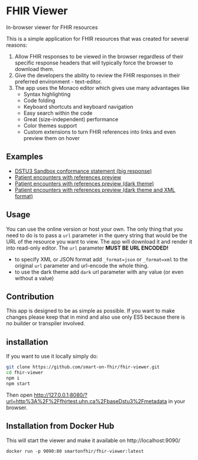 FHIR Viewer
===========
In-browser viewer for FHIR resources

This is a simple application for FHIR resources that was created for several reasons:
1. Allow FHIR responses to be viewed in the browser regardless of
their specific response headers that will typically force the browser to download them.
2. Give the developers the ability to review the FHIR responses in their preferred environment - text-editor.
3. The app uses the Monaco editor which gives use many advantages like
    - Syntax highlighting
    - Code folding
    - Keyboard shortcuts and keyboard navigation
    - Easy search within the code
    - Great (size-independent) performance
    - Color themes support
    - Custom extensions to turn FHIR references into links and even preview them on hover
    
## Examples
- [DSTU3 Sandbox conformance statement (big response)](http://docs.smarthealthit.org/fhir-viewer/index.html?url=https%3A%2F%2Fr3.smarthealthit.org%2Fmetadata)
- [Patient encounters with references preview](http://docs.smarthealthit.org/fhir-viewer/index.html?url=https%3A%2F%2Fr3.smarthealthit.org%2FEncounter%3Fpatient%3Dsmart-1291938)
- [Patient encounters with references preview (dark theme)](http://docs.smarthealthit.org/fhir-viewer/index.html?dark=&url=https%3A%2F%2Fr3.smarthealthit.org%2FEncounter%3Fpatient%3Dsmart-1291938)
- [Patient encounters with references preview (dark theme and XML format)](http://docs.smarthealthit.org/fhir-viewer/index.html?dark=&url=https%3A%2F%2Fr3.smarthealthit.org%2FEncounter%3Fpatient%3Dsmart-1291938%26_format%3Dxml)

## Usage

You can use the online version or host your own. The only thing that you need to do is to pass a `url` parameter in the query string that would be the URL of the resource you want to view. The app will download it and render it into read-only editor. The `url` parameter **MUST BE URL ENCODED!**

- to specify XML or JSON format add `_format=json` or `_format=xml` to the original `url` parameter and url-encode the whole thing.
- to use the dark theme add `dark` url parameter with any value (or even without a value)

## Contribution
This app is designed to be as simple as possible. If you want to make changes please keep that in mind and also use only ES5 because there is no builder or transpiler involved.

## installation
If you want to use it locally simply do:
```sh
git clone https://github.com/smart-on-fhir/fhir-viewer.git
cd fhir-viewer
npm i
npm start
```
Then open http://127.0.0.1:8080/?url=http%3A%2F%2Ffhirtest.uhn.ca%2FbaseDstu3%2Fmetadata in your browser.

## Installation from Docker Hub
This will start the viewer and make it available on http://localhost:9090/
```
docker run -p 9090:80 smartonfhir/fhir-viewer:latest
```
